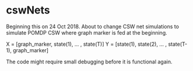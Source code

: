 # cswNets

Beginning this on 24 Oct 2018.
About to change CSW net simulations to simulate POMDP CSW where graph marker is fed at the beginning. 


X = [graph_marker, state(1), ... , state(T)]
Y = [state(1), state(2), ... , state(T-1), graph_marker]


The code might require small debugging before it is functional again. 
